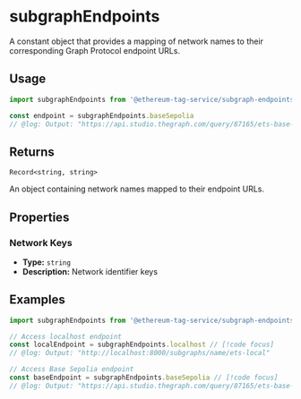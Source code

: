 # subgraphEndpoints

A constant object that provides a mapping of network names to their corresponding Graph Protocol endpoint URLs.

## Usage

```ts twoslash
import subgraphEndpoints from '@ethereum-tag-service/subgraph-endpoints'

const endpoint = subgraphEndpoints.baseSepolia
// @log: Output: "https://api.studio.thegraph.com/query/87165/ets-base-sepolia/version/latest"
```

## Returns

`Record<string, string>`

An object containing network names mapped to their endpoint URLs.

## Properties

### Network Keys

- **Type:** `string`
- **Description:** Network identifier keys

## Examples

```ts twoslash
import subgraphEndpoints from '@ethereum-tag-service/subgraph-endpoints'

// Access localhost endpoint
const localEndpoint = subgraphEndpoints.localhost // [!code focus]
// @log: Output: "http://localhost:8000/subgraphs/name/ets-local"

// Access Base Sepolia endpoint
const baseEndpoint = subgraphEndpoints.baseSepolia // [!code focus]
// @log: Output: "https://api.studio.thegraph.com/query/87165/ets-base-sepolia/version/latest"

```
